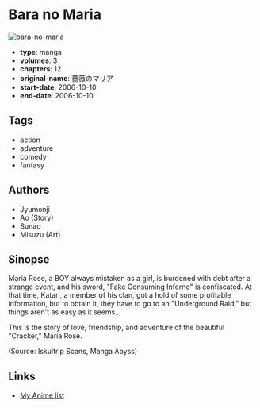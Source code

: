 # Bara no Maria

![bara-no-maria](https://cdn.myanimelist.net/images/manga/2/49499.jpg)

-   **type**: manga
-   **volumes**: 3
-   **chapters**: 12
-   **original-name**: 薔薇のマリア
-   **start-date**: 2006-10-10
-   **end-date**: 2006-10-10

## Tags

-   action
-   adventure
-   comedy
-   fantasy

## Authors

-   Jyumonji
-   Ao (Story)
-   Sunao
-   Misuzu (Art)

## Sinopse

Maria Rose, a BOY always mistaken as a girl, is burdened with debt after a strange event, and his sword, "Fake Consuming Inferno" is confiscated. At that time, Katari, a member of his clan, got a hold of some profitable information, but to obtain it, they have to go to an "Underground Raid," but things aren't as easy as it seems...

This is the story of love, friendship, and adventure of the beautiful "Cracker," Maria Rose.

(Source: Iskultrip Scans, Manga Abyss)

## Links

-   [My Anime list](https://myanimelist.net/manga/8743/Bara_no_Maria)
